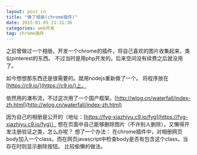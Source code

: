 ```yaml
---
layout: post_cn
title: "做了相册(chrome插件)"
date: 2015-01-05 21:31:36
categories: web开发
tag: chrome插件
---
```


之前曾做过一个相册。开发一个chrome的插件，将自己喜欢的图片收集起来，类似pinterest的东西。
不过当时是用php开发的。后来空间没有续费之后就没用了。

如今想想那东西还是很需要的。就用nodejs重新做了一个。
将程序放在[https://c9.io/](https://c9.io/)上。

依然用的瀑布流，不过这次用了一个国产框架。[http://wlog.cn/waterfall/index-zh.html](http://wlog.cn/waterfall/index-zh.html)

因为自己的相册是公开的（地址：[https://fyg-xiazhiyu.c9.io/fyg](https://fyg-xiazhiyu.c9.io/fyg)）
想在页面中自己能够删除图片（不许别人删除），又懒得开发注册验证之类，怎么办呢？
想了一个办法：
在chrome插件中，对相册网页body加入一个class。而在网页javascript中检查body是否有包含这个class，当存在时则显示删除按钮。
比较偷懒的做法。